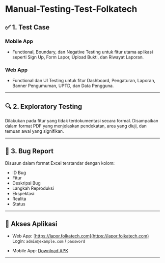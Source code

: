 # Manual-Testing-Test-Folkatech
## ✅ 1. Test Case

### Mobile App
- Functional, Boundary, dan Negative Testing untuk fitur utama aplikasi seperti Sign Up, Form Lapor, Upload Bukti, dan Riwayat Laporan.

### Web App
- Functional dan UI Testing untuk fitur Dashboard, Pengaturan, Laporan, Banner Pengumuman, UPTD, dan Data Pengguna.

---

## 🔍 2. Exploratory Testing

Dilakukan pada fitur yang tidak terdokumentasi secara formal. Disampaikan dalam format PDF yang menjelaskan pendekatan, area yang diuji, dan temuan awal yang signifikan.

---

## 🐞 3. Bug Report

Disusun dalam format Excel terstandar dengan kolom:
- ID Bug
- Fitur
- Deskripsi Bug
- Langkah Reproduksi
- Ekspektasi
- Realita
- Status

---

## 🔗 Akses Aplikasi

- Web App: [https://lapor.folkatech.com](https://lapor.folkatech.com)  
  Login: `admin@example.com` / `password`

- Mobile App: [Download APK](https://bit.ly/4dEG0Na)

---
